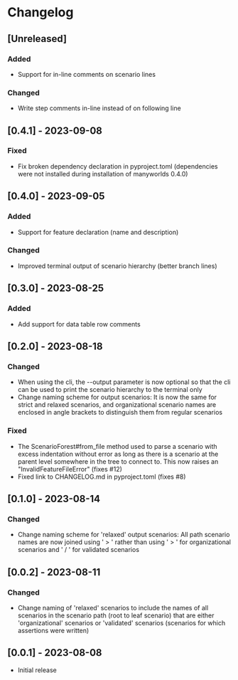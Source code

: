 # Changelog

## [Unreleased]

### Added

- Support for in-line comments on scenario lines

### Changed

- Write step comments in-line instead of on following line

## [0.4.1] - 2023-09-08

### Fixed

- Fix broken dependency declaration in pyproject.toml (dependencies were not installed during installation of manyworlds 0.4.0)

## [0.4.0] - 2023-09-05

### Added

- Support for feature declaration (name and description)

### Changed

- Improved terminal output of scenario hierarchy (better branch lines)

## [0.3.0] - 2023-08-25

### Added

- Add support for data table row comments

## [0.2.0] - 2023-08-18

### Changed

- When using the cli, the --output parameter is now optional so that the cli can be used to print the scenario hierarchy to the terminal only
- Change naming scheme for output scenarios: It is now the same for strict and relaxed scenarios, and organizational scenario names are enclosed in angle brackets to distinguish them from regular scenarios

### Fixed

- The ScenarioForest#from_file method used to parse a scenario with excess indentation without error as long as there is a scenario at the parent level somewhere in the tree to connect to. This now raises an "InvalidFeatureFileError" (fixes #12)
- Fixed link to CHANGELOG.md in pyproject.toml (fixes #8)

## [0.1.0] - 2023-08-14

### Changed

- Change naming scheme for 'relaxed' output scenarios: All path scenario names are now joined using ' > ' rather than using ' > ' for organizational scenarios and ' / ' for validated scenarios

## [0.0.2] - 2023-08-11

### Changed

- Change naming of 'relaxed' scenarios to include the names of all scenarios in the scenario path (root to leaf scenario) that are either 'organizational' scenarios or 'validated' scenarios (scenarios for which assertions were written)

## [0.0.1] - 2023-08-08

- Initial release
